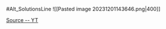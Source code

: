 #Alt_SolutionsLine
![[Pasted image 20231201143646.png|400]]

[Source -- YT](https://youtu.be/2Kcaz9b4UsQ)